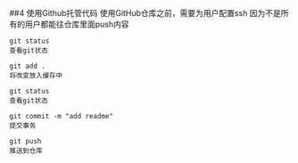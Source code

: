 ##4 使用Github托管代码
使用GitHub仓库之前，需要为用户配置ssh
因为不是所有的用户都能往仓库里面push内容
```shell script
git status
查看git状态

git add .
将改变放入缓存中

git status
查看git状态

git commit -m "add readme"
提交事务

git push
推送到仓库
```